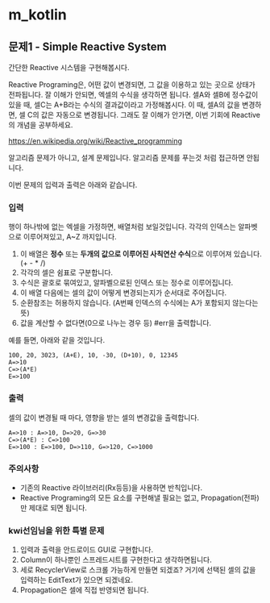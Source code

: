 # m_kotlin

## 문제1 - Simple Reactive System

간단한 Reactive 시스템을 구현해봅시다.

Reactive Programing은, 어떤 값이 변경되면, 그 값을 이용하고 있는 곳으로 상태가 전파됩니다.
잘 이해가 안되면, 엑셀의 수식을 생각하면 됩니다.
셀A와 셀B에 정수값이 있을 때, 셀C는 A+B라는 수식의 결과값이라고 가정해봅시다.
이 때, 셀A의 값을 변경하면, 셀 C의 값은 자동으로 변경됩니다.
그래도 잘 이해가 안가면, 이번 기회에 Reactive의 개념을 공부하세요.

https://en.wikipedia.org/wiki/Reactive_programming

알고리즘 문제가 아니고, 설계 문제입니다. 
알고리즘 문제를 푸는것 처럼 접근하면 안됩니다.

이번 문제의 입력과 출력은 아래와 같습니다.

### 입력
행이 하나밖에 없는 엑셀을 가정하면, 배열처럼 보일것입니다.
각각의 인덱스는 알파벳으로 이루어져있고, A~Z 까지입니다.

1. 이 배열은 **정수** 또는 **두개의 값으로 이루어진 사칙연산 수식**으로 이루어져 있습니다. (+ - * /)
2. 각각의 셀은 쉼표로 구분합니다.
3. 수식은 괄호로 묶여있고, 알파벨으로된 인덱스 또는 정수로 이루어집니다. 
4. 이 배열 다음에는 셀의 값이 어떻게 변경되는지가 순서대로 주어집니다.
5. 순환참조는 허용하지 않습니다. (A번째 인덱스의 수식에는 A가 포함되지 않는다는 뜻)
6. 값을 계산할 수 없다면(0으로 나누는 경우 등) #err을 출력합니다.

예를 들면, 아래와 같을 것입니다.

```text
100, 20, 3023, (A+E), 10, -30, (D+10), 0, 12345
A=>10
C=>(A*E)
E=>100
```

### 출력
셀의 값이 변경될 때 마다, 영향을 받는 셀의 변경값을 출력합니다.

```text
A=>10 : A=>10, D=>20, G=>30
C=>(A*E) : C=>100
E=>100 : E=>100, D=>110, G=>120, C=>1000
```

### 주의사항
* 기존의 Reactive 라이브러리(Rx등등)을 사용하면 반칙입니다.
* Reactive Programing의 모든 요소를 구현해낼 필요는 없고, Propagation(전파)만 제대로 되면 됩니다.

### kwi선임님을 위한 특별 문제
1. 입력과 출력을 안드로이드 GUI로 구현합니다.
2. Column이 하나뿐인 스프레드시트를 구현한다고 생각하면됩니다.
3. 세로 RecyclerView로 스크롤 가능하게 만들면 되겠죠? 거기에 선택된 셀의 값을 입력하는 EditText가 있으면 되겠네요.
4. Propagation은 셀에 직접 반영되면 됩니다.
